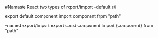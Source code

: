 #Namaste React
two types of rxport/import
-default e/i

export default component
import component frpm "path"

-named export/import
 export const component
 import {component} from "path"

